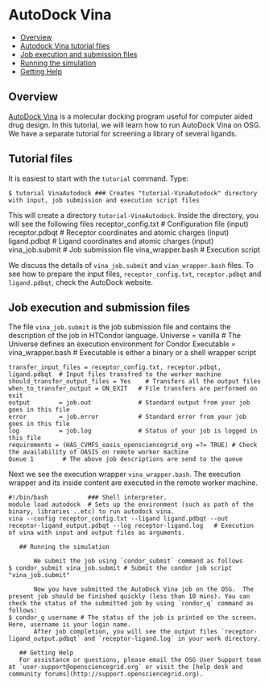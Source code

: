 # AutoDock Vina

 * [Overview](#overview)
 * [Autodock Vina tutorial files](#autodock-vina-tutorial-files)
 * [Job execution and submission files](#job-execution-and-submission-files)
 * [Running the simulation](#running-the-simulation)
 * [Getting Help](#getting-help)


## Overview
[AutoDock Vina](http://vina.scripps.edu/) is a molecular docking program useful for computer aided drug design.  In this tutorial, we will learn how to run AutoDock Vina on OSG.  We have a separate tutorial for screening a library of several ligands.

## Tutorial files

It is easiest to start with the `tutorial` command. Type:

	$ tutorial VinaAutodock ### Creates "tutorial-VinaAutodock" directory with input, job submission and execution script files

This will create a directory `tutorial-VinaAutodock`. Inside the directory, you will see the following files
	receptor_config.txt   # Configuration file (input)
	receptor.pdbqt        # Receptor coordinates and atomic charges (input)
	ligand.pdbqt          # Ligand coordinates and atomic charges (input)
	vina_job.submit       # Job submission file
	vina_wrapper.bash     # Execution script

We discuss the details of  `vina_job.submit` and `vian_wrapper.bash` files. To see how to prepare the input files, `receptor_config.txt`,  `receptor.pdbqt` and `ligand.pdbqt`, check the AutoDock website.

## Job execution and submission files

The file `vina_job.submit` is the job submission file and contains the description of the job in HTCondor language. 
	Universe = vanilla             # The Universe defines an execution environment for Condor 
	Executable = vina_wrapper.bash # Executable is either a binary or a shell wrapper script
	 
	transfer_input_files = receptor_config.txt, receptor.pdbqt, ligand.pdbqt  # Input files transfred to the worker machine
	should_transfer_output_files = Yes    # Transfers all the output files
	when_to_transfer_output = ON_EXIT   # File transfers are performed on exit 
	output        = job.out             # Standard output from your job goes in this file
	error         = job.error           # Standard error from your job goes in this file
	log           = job.log             # Status of your job is logged in this file
	requirements = (HAS_CVMFS_oasis_opensciencegrid_org =?= TRUE) # Check the availability of OASIS on remote worker machine
	Queue 1        # The above job descriptions are send to the queue


Next we see the execution wrapper  `vina_wrapper.bash`. The execution wrapper and its inside content are executed in the remote worker machine.

 ```
#!/bin/bash           ### Shell interpreter.
module load autodock  # Sets up the environment (such as path of the binary, libraries ..etc) to run autodock vina.
vina --config receptor_config.txt --ligand ligand.pdbqt --out receptor-ligand_output.pdbqt --log receptor-ligand.log   # Execution of vina with input and output files as arguments.
	
	## Running the simulation
		
		We submit the job using `condor_submit` command as follows
$ condor_submit vina_job.submit # Submit the condor job script "vina_job.submit"
	
		Now you have submitted the AutoDock Vina job on the OSG.  The present job should be finished quickly (less than 10 mins). You can check the status of the submitted job by using `condor_q` command as follows:
$ condor_q username # The status of the job is printed on the screen. Here, username is your login name.
		After job completion, you will see the output files `receptor-ligand_output.pdbqt` and `receptor-ligand.log` in your work directory.
		
	## Getting Help
	For assistance or questions, please email the OSG User Support team  at `user-support@opensciencegrid.org` or visit the [help desk and community forums](http://support.opensciencegrid.org).
